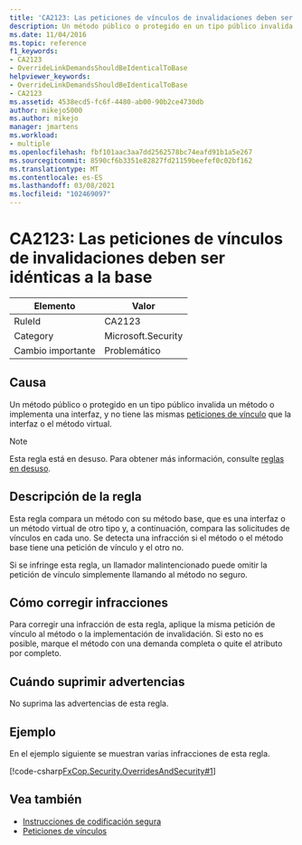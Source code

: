 ```yaml
---
title: 'CA2123: Las peticiones de vínculos de invalidaciones deben ser idénticas a la base'
description: Un método público o protegido en un tipo público invalida un método o implementa una interfaz, y no tiene el mismo LinkDemand que la interfaz o el método virtual.
ms.date: 11/04/2016
ms.topic: reference
f1_keywords:
- CA2123
- OverrideLinkDemandsShouldBeIdenticalToBase
helpviewer_keywords:
- OverrideLinkDemandsShouldBeIdenticalToBase
- CA2123
ms.assetid: 4538ecd5-fc6f-4480-ab00-90b2ce4730db
author: mikejo5000
ms.author: mikejo
manager: jmartens
ms.workload:
- multiple
ms.openlocfilehash: fbf101aac3aa7dd2562578bc74eafd91b1a5e267
ms.sourcegitcommit: 8590cf6b3351e82827fd21159beefef0c02bf162
ms.translationtype: MT
ms.contentlocale: es-ES
ms.lasthandoff: 03/08/2021
ms.locfileid: "102469097"
---
```

# <a name="ca2123-override-link-demands-should-be-identical-to-base"></a>CA2123: Las peticiones de vínculos de invalidaciones deben ser idénticas a la base

|Elemento|Valor|
|-|-|
|RuleId|CA2123|
|Category|Microsoft.Security|
|Cambio importante|Problemático|

## <a name="cause"></a>Causa
Un método público o protegido en un tipo público invalida un método o implementa una interfaz, y no tiene las mismas [peticiones de vínculo](/dotnet/framework/misc/link-demands) que la interfaz o el método virtual.

> [!NOTE]
> Esta regla está en desuso. Para obtener más información, consulte [reglas en desuso](fxcop-unported-deprecated-rules.md).

## <a name="rule-description"></a>Descripción de la regla
Esta regla compara un método con su método base, que es una interfaz o un método virtual de otro tipo y, a continuación, compara las solicitudes de vínculos en cada uno. Se detecta una infracción si el método o el método base tiene una petición de vínculo y el otro no.

Si se infringe esta regla, un llamador malintencionado puede omitir la petición de vínculo simplemente llamando al método no seguro.

## <a name="how-to-fix-violations"></a>Cómo corregir infracciones
Para corregir una infracción de esta regla, aplique la misma petición de vínculo al método o la implementación de invalidación. Si esto no es posible, marque el método con una demanda completa o quite el atributo por completo.

## <a name="when-to-suppress-warnings"></a>Cuándo suprimir advertencias
No suprima las advertencias de esta regla.

## <a name="example"></a>Ejemplo
En el ejemplo siguiente se muestran varias infracciones de esta regla.

[!code-csharp[FxCop.Security.OverridesAndSecurity#1](../code-quality/codesnippet/CSharp/ca2123-override-link-demands-should-be-identical-to-base_1.cs)]

## <a name="see-also"></a>Vea también

- [Instrucciones de codificación segura](/dotnet/standard/security/secure-coding-guidelines)
- [Peticiones de vínculos](/dotnet/framework/misc/link-demands)

